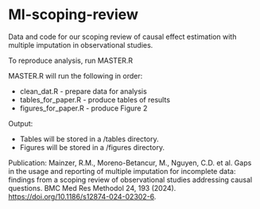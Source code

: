 # MI-scoping-review
Data and code for our scoping review of causal effect estimation with multiple imputation in observational studies.

To reproduce analysis, run MASTER.R

MASTER.R will run the following in order:
  * clean_dat.R - prepare data for analysis
  * tables_for_paper.R - produce tables of results
  * figures_for_paper.R - produce Figure 2

Output:
 * Tables will be stored in a /tables directory.
 * Figures will be stored in a /figures directory.

Publication:
Mainzer, R.M., Moreno-Betancur, M., Nguyen, C.D. et al. Gaps in the usage and reporting of multiple imputation for incomplete data: findings from a scoping review of observational studies addressing causal questions. BMC Med Res Methodol 24, 193 (2024). https://doi.org/10.1186/s12874-024-02302-6.
